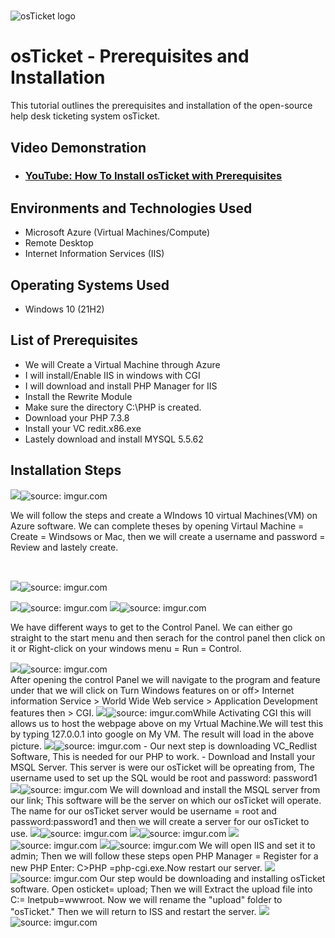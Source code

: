 # <p align="center">
<img src="https://i.imgur.com/Clzj7Xs.png" alt="osTicket logo"/>
</p>

<h1>osTicket - Prerequisites and Installation</h1>
This tutorial outlines the prerequisites and installation of the open-source help desk ticketing system osTicket.<br />


<h2>Video Demonstration</h2>

- ### [YouTube: How To Install osTicket with Prerequisites](https://www.youtube.com/watch?v=K7T_JjvEamg)

<h2>Environments and Technologies Used</h2>

- Microsoft Azure (Virtual Machines/Compute)
- Remote Desktop
- Internet Information Services (IIS)

<h2>Operating Systems Used </h2>

- Windows 10</b> (21H2)

<h2>List of Prerequisites</h2>

- We will Create a Virtual Machine through Azure
- I will install/Enable IIS in windows with CGI
- I will download and install PHP Manager for IIS
- Install the Rewrite Module
- Make sure the directory C:\PHP is created. 
- Download your PHP 7.3.8
- Install your VC redit.x86.exe
- Lastely download and install MYSQL 5.5.62

<h2>Installation Steps</h2>

<p>
<img src=<a href="<a href="https://imgur.com/0sMhwlJ"><img src="https://i.imgur.com/0sMhwlJ.png" title="source: imgur.com" /></a>
</p>
<p>
We will follow the steps and create a WIndows 10 virtual Machines(VM) on Azure software. We can complete theses by opening Virtaul Machine = Create = Windsows or Mac, then we will create a username and password = Review and lastely create.
</p>
<br />

<p>
<img src=" href="https://imgur.com/HMTrfjp"><img src="https://i.imgur.com/HMTrfjp.png" title="source: imgur.com" /></a>
</p>
<img src=<a  href="
                                                                                                 
The second step would be setting up a Remote Desktop Connection, This process would connect our virtual machines by using the assigned IP address when we created our Virtual machine in Azure. Use the correct credentials you created to sign into your virtual machine to keep everything organized.
</p>
<br />

<p>
<img src=<a href=<a href="https://imgur.com/DCoZGWl"><img src="https://i.imgur.com/DCoZGWl.png" title="source: imgur.com" /></a>
<img src=<a href="https://imgur.com/xwmzmUX"><img src="https://i.imgur.com/xwmzmUX.png" title="source: imgur.com" /></a>
</p>
<p>
We have different ways to get to the Control Panel. We can either go straight to the start menu and then serach for the control panel then click on it or Right-click on your windows menu = Run = Control.
  
</p>
<img src=
<img src=<a href="https://imgur.com/MeYMfzT"><img src="https://i.imgur.com/MeYMfzT.png" title="source: imgur.com" /></a>
<br />
After opening the control Panel we will navigate to the program and feature under that we will click  on Turn Windows features on or off> Internet information Service > World Wide Web service > Application Development features then > CGI.
<img src="<a href="https://imgur.com/eBXCfuf"><img src="https://i.imgur.com/eBXCfuf.png" title="source: imgur.com" /></a>While Activating CGI this will allows us to host the webpage above on my Vrtual Machine.We will test this by typing 127.0.0.1 into google on My VM. The result will load in the above picture.
 <img src=<a href="https://imgur.com/Yp66Sqp"><img src="https://i.imgur.com/Yp66Sqp.png" title="source: imgur.com" /></a>
- Our next step is downloading VC_Redlist Software, This is needed for our PHP to work.                  - Download and Install your MSQL Server.
   This server is were our osTicket will be opreating from, The username used to set up the SQL would
                                                                                                    be root and password: password1
<img src =<a href="https://imgur.com/GO1buxc"><img src="https://i.imgur.com/GO1buxc.png" title="source: imgur.com" /></a>
We will download and install the MSQL server from our link; This software will be the server on which our osTicket will operate. The name for our osTicket server would be username = root and password:password1 and then we will create a server for our osTicket to use.
<img src= <a href="https://imgur.com/P2QenYi"><img src="https://i.imgur.com/P2QenYi.png" title="source: imgur.com" /></a>
<img src=<a href="https://imgur.com/AV5Erog"><img src="https://i.imgur.com/AV5Erog.png" title="source: imgur.com" /></a>
<img src=<a href="https://imgur.com/7rty0Pr"><img src="https://i.imgur.com/7rty0Pr.png" title="source: imgur.com" /></a>
<img src=<a href="https://imgur.com/JOdfaPp"><img src="https://i.imgur.com/JOdfaPp.png" title="source: imgur.com" /></a>
We will open IIS and set it to admin; Then we will follow these steps open PHP Manager = Register for a new PHP Enter: C>PHP =php-cgi.exe.Now restart our server. 
<img src= <a href="https://imgur.com/4fDrd8d"><img src="https://i.imgur.com/4fDrd8d.png" title="source: imgur.com" /></a>
 Our step would be downloading and installing osTicket software. Open osticket= upload; Then we will Extract the upload file into C:= lnetpub=wwwroot. Now we will rename the "upload" folder to "osTicket." Then we will return to ISS and restart the server.
<img src=<a href="https://imgur.com/ZsUui7g"><img src="https://i.imgur.com/ZsUui7g.png" title="source: imgur.com" /></a>
                                                                                                                 
                                                                                                                 
